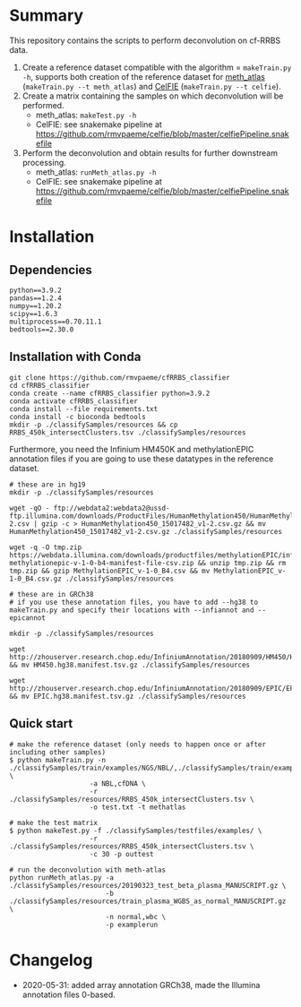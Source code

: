 # Summary
This repository contains the scripts to perform deconvolution on cf-RRBS data. 
1. Create a reference dataset compatible with the algorithm = `makeTrain.py -h`, supports both creation of the reference dataset for [meth_atlas](https://github.com/nloyfer/meth_atlas) (`makeTrain.py --t meth_atlas`) and [CelFIE](https://github.com/rmvpaeme/celfie/blob/master/celfiePipeline.snakefile) (`makeTrain.py --t celfie`).
1. Create a matrix containing the samples on which deconvolution will be performed.
    - meth_atlas: `makeTest.py -h`
    - CelFIE: see snakemake pipeline at https://github.com/rmvpaeme/celfie/blob/master/celfiePipeline.snakefile
1. Perform the deconvolution and obtain results for further downstream processing.
    - meth_atlas: `runMeth_atlas.py -h`
    - CelFIE: see snakemake pipeline at https://github.com/rmvpaeme/celfie/blob/master/celfiePipeline.snakefile

# Installation
## Dependencies

```
python==3.9.2
pandas==1.2.4
numpy==1.20.2
scipy==1.6.3
multiprocess==0.70.11.1
bedtools==2.30.0
```
## Installation with Conda
```
git clone https://github.com/rmvpaeme/cfRRBS_classifier
cd cfRRBS_classifier
conda create --name cfRRBS_classifier python=3.9.2
conda activate cfRRBS_classifier
conda install --file requirements.txt
conda install -c bioconda bedtools 
mkdir -p ./classifySamples/resources && cp RRBS_450k_intersectClusters.tsv ./classifySamples/resources 
```

Furthermore, you need the Infinium HM450K and methylationEPIC annotation files if you are going to use these datatypes in the reference dataset.

```
# these are in hg19
mkdir -p ./classifySamples/resources

wget -qO - ftp://webdata2:webdata2@ussd-ftp.illumina.com/downloads/ProductFiles/HumanMethylation450/HumanMethylation450_15017482_v1-2.csv | gzip -c > HumanMethylation450_15017482_v1-2.csv.gz && mv HumanMethylation450_15017482_v1-2.csv.gz ./classifySamples/resources

wget -q -O tmp.zip https://webdata.illumina.com/downloads/productfiles/methylationEPIC/infinium-methylationepic-v-1-0-b4-manifest-file-csv.zip && unzip tmp.zip && rm tmp.zip && gzip MethylationEPIC_v-1-0_B4.csv && mv MethylationEPIC_v-1-0_B4.csv.gz ./classifySamples/resources

# these are in GRCh38
# if you use these annotation files, you have to add --hg38 to makeTrain.py and specify their locations with --infiannot and --epicannot

mkdir -p ./classifySamples/resources

wget http://zhouserver.research.chop.edu/InfiniumAnnotation/20180909/HM450/HM450.hg38.manifest.tsv.gz && mv HM450.hg38.manifest.tsv.gz ./classifySamples/resources

wget http://zhouserver.research.chop.edu/InfiniumAnnotation/20180909/EPIC/EPIC.hg38.manifest.tsv.gz && mv EPIC.hg38.manifest.tsv.gz ./classifySamples/resources
```
## Quick start
```
# make the reference dataset (only needs to happen once or after including other samples)
$ python makeTrain.py -n ./classifySamples/train/examples/NGS/NBL/,./classifySamples/train/examples/NGS/cfDNA \
                    -a NBL,cfDNA \
                    -r ./classifySamples/resources/RRBS_450k_intersectClusters.tsv \
                    -o test.txt -t methatlas

# make the test matrix
$ python makeTest.py -f ./classifySamples/testfiles/examples/ \
                    -r ./classifySamples/resources/RRBS_450k_intersectClusters.tsv \
                    -c 30 -p outtest

# run the deconvolution with meth-atlas
python runMeth_atlas.py -a ./classifySamples/resources/20190323_test_beta_plasma_MANUSCRIPT.gz \
                        -b ./classifySamples/resources/train_plasma_WGBS_as_normal_MANUSCRIPT.gz \
                        -n normal,wbc \
                        -p examplerun
```

# Changelog
- 2020-05-31: added array annotation GRCh38, made the Illumina annotation files 0-based.
